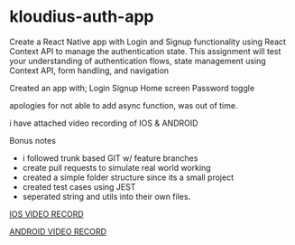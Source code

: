 # kloudius-auth-app

Create a React Native app with Login and Signup functionality using React Context API to
manage the authentication state. This assignment will test your understanding of authentication
flows, state management using Context API, form handling, and navigation

Created an app with;
Login
Signup
Home screen
Password toggle

apologies for not able to add async function, was out of time.

i have attached video recording of IOS & ANDROID

Bonus notes
- i followed trunk based GIT w/ feature branches
- create pull requests to simulate real world working
- created a simple folder structure since its a small project
- created test cases using JEST
- seperated string and utils into their own files.

[IOS VIDEO RECORD](https://drive.google.com/file/d/1Fr-b9hvEoTAiG400gwvrIeTWYhoq2HaL/view?usp=sharing)

[ANDROID VIDEO RECORD](https://drive.google.com/file/d/1hwLln9idr0wPYh-v1ARU4dFFzyG0z6Lj/view?usp=sharing)
